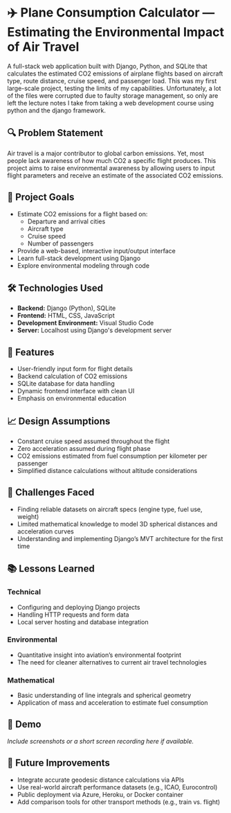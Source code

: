 # ✈️ Plane Consumption Calculator — Estimating the Environmental Impact of Air Travel

A full-stack web application built with Django, Python, and SQLite that calculates the estimated CO2 emissions of airplane flights based on aircraft type, route distance, cruise speed, and passenger load. This was my first large-scale project, testing the limits of my capabilities. Unfortunately, a lot of the files were corrupted due to faulty storage management, so only are left the lecture notes I take from taking a web development course using python and the django framework.

## 🔍 Problem Statement

Air travel is a major contributor to global carbon emissions. Yet, most people lack awareness of how much CO2 a specific flight produces. This project aims to raise environmental awareness by allowing users to input flight parameters and receive an estimate of the associated CO2 emissions.

## 🎯 Project Goals

- Estimate CO2 emissions for a flight based on:
  - Departure and arrival cities
  - Aircraft type
  - Cruise speed
  - Number of passengers
- Provide a web-based, interactive input/output interface
- Learn full-stack development using Django
- Explore environmental modeling through code

## 🛠️ Technologies Used

- **Backend:** Django (Python), SQLite
- **Frontend:** HTML, CSS, JavaScript
- **Development Environment:** Visual Studio Code
- **Server:** Localhost using Django's development server

## 🔧 Features

- User-friendly input form for flight details
- Backend calculation of CO2 emissions
- SQLite database for data handling
- Dynamic frontend interface with clean UI
- Emphasis on environmental education

## 📈 Design Assumptions

- Constant cruise speed assumed throughout the flight
- Zero acceleration assumed during flight phase
- CO2 emissions estimated from fuel consumption per kilometer per passenger
- Simplified distance calculations without altitude considerations

## 🧩 Challenges Faced

- Finding reliable datasets on aircraft specs (engine type, fuel use, weight)
- Limited mathematical knowledge to model 3D spherical distances and acceleration curves
- Understanding and implementing Django’s MVT architecture for the first time

## 📚 Lessons Learned

### Technical

- Configuring and deploying Django projects
- Handling HTTP requests and form data
- Local server hosting and database integration

### Environmental

- Quantitative insight into aviation’s environmental footprint
- The need for cleaner alternatives to current air travel technologies

### Mathematical

- Basic understanding of line integrals and spherical geometry
- Application of mass and acceleration to estimate fuel consumption

## 📸 Demo

*Include screenshots or a short screen recording here if available.*

## 🚀 Future Improvements

- Integrate accurate geodesic distance calculations via APIs
- Use real-world aircraft performance datasets (e.g., ICAO, Eurocontrol)
- Public deployment via Azure, Heroku, or Docker container
- Add comparison tools for other transport methods (e.g., train vs. flight)
